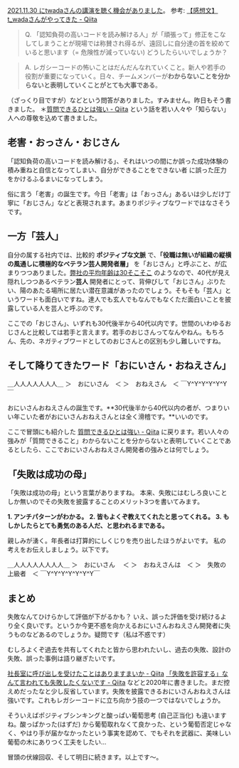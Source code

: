[2021.11.30 にtwadaさんの講演を聴く機会がありました](https://twitter.com/e99h2121/status/1465494542841352196?s=20)。
参考: [【感想文】t_wadaさんがやってきた - Qiita](https://qiita.com/takeC74/items/52f45d3f30d56e01df3e)

> Q. 「認知負荷の高いコードを読み解ける人」が「頑張って」修正をこなしてしまうことが現場では称賛され得るが、遠回しに自分達の首を絞めていると思います（= 危険性が減っていない) どうしたらいいでしょうか？

> A. レガシーコードの怖いことはだんだんなれていくこと。新人や若手の役割が重要になっていく。日々、チームメンバーが**わからないことを分からないと表明していくことがとても大事である**。 

（ざっくり目ですが）などという問答がありました。すみません。昨日もそう書きました。
＊[質問できるひとは強い - Qiita](https://qiita.com/e99h2121/items/72132c392c072d4ab097) という話を若い人々や「知らない」人への尊敬を込めて書きました。

## 老害・おっさん・おじさん

「認知負荷の高いコードを読み解ける」、それはいつの間にか誤った成功体験の積み重ねと自信となってしまい、自分ができることをできない者 に誤った圧力をかけるふるまいになってしまう。

俗に言う「老害」の誕生です。今日「老害」は「おっさん」あるいは少しだけ丁寧に「おじさん」などと表現されます。あまりポジティブなワードではなさそうです。

## 一方「芸人」

自分の属する社内では、比較的 **ポジティブな文脈** で、**「役職は無いが組織の縦横の風通しに積極的なベテラン芸人開発者層」** を「おじさん」と呼ぶこと、が広まりつつありました。[弊社の平均年齢は30そこそこ](https://speakerdeck.com/whisaiyo/works-human-intelligence?slide=40) のようなので、40代が見え隠れしつつあるベテラン**芸人** 開発者にとって、背伸びして「おじさん」ぶりたい、陽のあたる場所に居たい潜在意識があったのでしょう。そもそも「芸人」というワードも面白いですね。達人でも玄人でもなんでもなくただ面白いことを披露している人を芸人と呼ぶのです。

ここでの「おじさん」、いずれも30代後半から40代以内です。世間のいわゆるおじさんと比較しては若手と言えます。若手のおじさんってなんやねん。もちろん、先の、ネガティブワードとしてのおじさんとの区別も少し難しいですね。

## そして降りてきたワード「おにいさん・おねえさん」

＿人人人人人人人＿
＞　おにいさん　＜
＞　おねえさん　＜
￣Y^Y^Y^Y^Y^Y￣

おにいさんおねえさんの誕生です。**30代後半から40代以内の者が、つまりいい年こいた者がおにいさんおねえさんとは全く滑稽です。**いいのです。

ここで冒頭にも紹介した [質問できるひとは強い - Qiita](https://qiita.com/e99h2121/items/72132c392c072d4ab097) に戻ります。若い人々の強みが「質問できること」わからないことを分からないと表明していくことであるとしたら、ここでおにいさんおねえさん開発者の強みとは何でしょう。

## 「失敗は成功の母」

「失敗は成功の母」という言葉がありますね。
本来、失敗にはむしろ良いことしか無いのでその失敗を披露することのメリット3つを書いてみます。

**1. アンチパターンがわかる。**
**2. 皆もよくぞ教えてくれたと思ってくれる。**
**3. もしかしたらとても勇気のある人だ、と思われるまである。**

親しみが湧く。年長者は打算的にしくじりを売り出したほうがよいです。
私の考えをお伝えしましょう。以下です。

＿人人人人人人人人＿
＞　おにいさん　  ＜
＞　おねえさんは　＜
＞　失敗の上級者　＜
￣Y^Y^Y^Y^Y^Y^Y￣


## まとめ

失敗なんてひけらかして評価が下がるかも？ いえ、誤った評価を受け続けるより全く良いです。というか今更不惑を向かえるおにいさんおねえさん開発者に失うものなどあるのでしょうか。疑問です（私は不惑です）

むしろよくぞ過去を共有してくれたと皆から思われたいし、過去の失敗、設計の失敗、誤った事例は語り継ぎたいです。

[社長室に呼び出しを受けたことはありますまいか - Qiita](https://qiita.com/e99h2121/items/a91da943d8584f8301ac)
[「失敗を許容する」なんて言われても失敗したくないです - Qiita](https://qiita.com/e99h2121/items/873281d73cc504e5a64d)
などと2020年に書きました。まだ控えめだったなと少し反省しています。失敗を披露できるおにいさんおねえさんは強いです。これもレガシーコードに立ち向かう技の一つではないでしょうか。

そういえばポジティブシンキングと酸っぱい葡萄思考 (自己正当化) も違いますね。酸っぱかった(はずだ) から葡萄取れなくて良かった、という葡萄否定じゃなく、やはり手が届かなかったという事実を認めて、でもそれを武器に、美味しい葡萄の木にありつく工夫をしたい...

冒頭の伏線回収、そして明日に続きます。以上です～。

